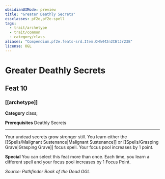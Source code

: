 ```yaml
---
obsidianUIMode: preview
title: "Greater Deathly Secrets"
cssclasses: pf2e,pf2e-spell
tags:
  - trait/archetype
  - trait/common
  - category/class
aliases: "Compendium.pf2e.feats-srd.Item.QHh442n2CEtJr23B"
license: OGL
---
```

# Greater Deathly Secrets
## Feat 10
### [[archetype]]

**Category** class; 



**Prerequisites** Deathly Secrets
* * *
Your undead secrets grow stronger still. You learn either the [[Spells/Malignant Sustenance|Malignant Sustenance]] or [[Spells/Grasping Grave|Grasping Grave]] focus spell. Your focus pool increases by 1 point.

**Special** You can select this feat more than once. Each time, you learn a different spell and your focus pool increases by 1 Focus Point.

*Source: Pathfinder Book of the Dead*
*OGL*